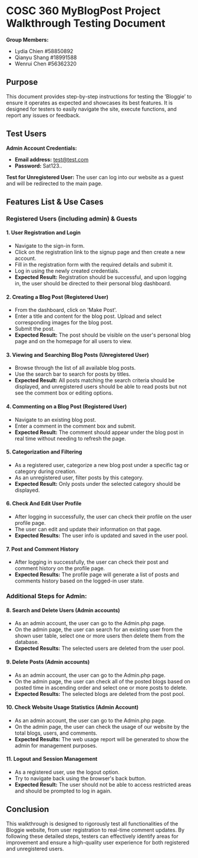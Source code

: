 # COSC 360 MyBlogPost Project Walkthrough Testing Document

**Group Members:**
- Lydia Chien #58850892
- Qianyu Shang #18991588
- Wenrui Chen #56362320

## Purpose
This document provides step-by-step instructions for testing the ‘Bloggie’ to ensure it operates as expected and showcases its best features. It is designed for testers to easily navigate the site, execute functions, and report any issues or feedback.

## Test Users
**Admin Account Credentials:**
- **Email address:** [test@test.com](mailto:test@test.com)
- **Password:** Sat123..

**Test for Unregistered User:** The user can log into our website as a guest and will be redirected to the main page.

## Features List & Use Cases

### Registered Users (including admin) & Guests

#### 1. User Registration and Login
- Navigate to the sign-in form.
- Click on the registration link to the signup page and then create a new account.
- Fill in the registration form with the required details and submit it.
- Log in using the newly created credentials.
- **Expected Result:** Registration should be successful, and upon logging in, the user should be directed to their personal blog dashboard.

#### 2. Creating a Blog Post (Registered User)
- From the dashboard, click on 'Make Post'.
- Enter a title and content for the blog post. Upload and select corresponding images for the blog post.
- Submit the post.
- **Expected Result:** The post should be visible on the user's personal blog page and on the homepage for all users to view.

#### 3. Viewing and Searching Blog Posts (Unregistered User)
- Browse through the list of all available blog posts.
- Use the search bar to search for posts by titles.
- **Expected Result:** All posts matching the search criteria should be displayed, and unregistered users should be able to read posts but not see the comment box or editing options.

#### 4. Commenting on a Blog Post (Registered User)
- Navigate to an existing blog post.
- Enter a comment in the comment box and submit.
- **Expected Result:** The comment should appear under the blog post in real time without needing to refresh the page.

#### 5. Categorization and Filtering
- As a registered user, categorize a new blog post under a specific tag or category during creation.
- As an unregistered user, filter posts by this category.
- **Expected Result:** Only posts under the selected category should be displayed.

#### 6. Check And Edit User Profile
- After logging in successfully, the user can check their profile on the user profile page.
- The user can edit and update their information on that page.
- **Expected Results:** The user info is updated and saved in the user pool.

#### 7. Post and Comment History
- After logging in successfully, the user can check their post and comment history on the profile page.
- **Expected Results:** The profile page will generate a list of posts and comments history based on the logged-in user state.

### Additional Steps for Admin:
#### 8. Search and Delete Users (Admin accounts)
- As an admin account, the user can go to the Admin.php page.
- On the admin page, the user can search for an existing user from the shown user table, select one or more users then delete them from the database.
- **Expected Results:** The selected users are deleted from the user pool.

#### 9. Delete Posts (Admin accounts)
- As an admin account, the user can go to the Admin.php page.
- On the admin page, the user can check all of the posted blogs based on posted time in ascending order and select one or more posts to delete.
- **Expected Results:** The selected blogs are deleted from the post pool.

#### 10. Check Website Usage Statistics (Admin Account)
- As an admin account, the user can go to the Admin.php page.
- On the admin page, the user can check the usage of our website by the total blogs, users, and comments.
- **Expected Results:** The web usage report will be generated to show the admin for management purposes.

#### 11. Logout and Session Management
- As a registered user, use the logout option.
- Try to navigate back using the browser's back button.
- **Expected Result:** The user should not be able to access restricted areas and should be prompted to log in again.

## Conclusion
This walkthrough is designed to rigorously test all functionalities of the Bloggie website, from user registration to real-time comment updates. By following these detailed steps, testers can effectively identify areas for improvement and ensure a high-quality user experience for both registered and unregistered users.
